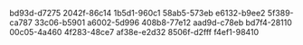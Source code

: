 bd93d-d7275
2042f-86c14
1b5d1-960c1
58ab5-573eb
e6132-b9ee2
5f389-ca787
33c06-b5901
a6002-5d996
408b8-77e12
aad9d-c78eb
bd7f4-28110
00c05-4a460
4f283-48ce7
af38e-e2d32
8506f-d2fff
f4ef1-98410